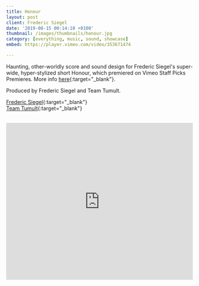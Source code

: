 ```yaml
---
title: Honour
layout: post
client: Frederic Siegel
date: '2019-08-15 00:14:10 +0100'
thumbnail: /images/thumbnails/honour.jpg
category: [everything, music, sound, showcase]
embed: https://player.vimeo.com/video/353671474

---
```


Haunting, other-worldly score and sound design for Frederic Siegel's super-wide, hyper-stylized short Honour, which premiered on Vimeo Staff Picks Premieres. More info [here](https://vimeo.com/blog/post/staff-pick-premiere-honour-by-frederic-siegel/){:target="_blank"}.

Produced by Frederic Siegel and Team Tumult.

[Frederic Siegel](https://fredericsiegel.ch/honour){:target="_blank"}  
[Team Tumult](https://www.teamtumult.ch){:target="_blank"}

<br>
<iframe width="100%" height="425" scrolling="no" frameborder="no" allow="autoplay" src="https://w.soundcloud.com/player/?url=https%3A//api.soundcloud.com/playlists/848158835&color=%23ff5500&auto_play=false&hide_related=false&show_comments=true&show_user=true&show_reposts=false&show_teaser=true"></iframe>
<br>